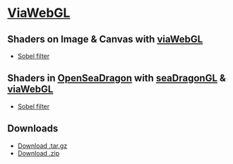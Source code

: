 
# [ViaWebGL][1]

## Shaders on Image & Canvas with [viaWebGL][5]

* [Sobel filter][8]

## Shaders in [OpenSeaDragon][7] with [seaDragonGL][6] & [viaWebGL][5]

* [Sobel filter][4]

## Downloads

* [Download .tar.gz][2]
* [Download .zip][3]

[1]: https://github.com/thejohnhoffer/viaWebGL
[2]: https://github.com/thejohnhoffer/viaWebGL/tarball/master
[3]: https://github.com/thejohnhoffer/viaWebGL/zipball/master
[4]: https://thejohnhoffer.github.io/viaWebGL/demo/sobel
[8]: https://thejohnhoffer.github.io/viaWebGL/demo/gobbel
[5]: tools/viaWebGL.js
[6]: tools/seaDragonGL.js
[7]: https://openseadragon.github.io